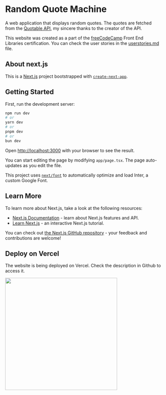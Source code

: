# Random Quote Machine

A web application that displays random quotes. The quotes are fetched from the [Quotable API](https://github.com/lukePeavey/quotable), my sincere thanks to the creator of the API.

This website was created as a part of the [freeCodeCamp](https://www.freecodecamp.org/) Front End Libraries certification. You can check the user stories in the [userstories.md](./userstories.md) file.

## About next.js

This is a [Next.js](https://nextjs.org/) project bootstrapped with [`create-next-app`](https://github.com/vercel/next.js/tree/canary/packages/create-next-app).

## Getting Started

First, run the development server:

```bash
npm run dev
# or
yarn dev
# or
pnpm dev
# or
bun dev
```

Open [http://localhost:3000](http://localhost:3000) with your browser to see the result.

You can start editing the page by modifying `app/page.tsx`. The page auto-updates as you edit the file.

This project uses [`next/font`](https://nextjs.org/docs/basic-features/font-optimization) to automatically optimize and load Inter, a custom Google Font.

## Learn More

To learn more about Next.js, take a look at the following resources:

- [Next.js Documentation](https://nextjs.org/docs) - learn about Next.js features and API.
- [Learn Next.js](https://nextjs.org/learn) - an interactive Next.js tutorial.

You can check out [the Next.js GitHub repository](https://github.com/vercel/next.js/) - your feedback and contributions are welcome!

## Deploy on Vercel

The website is being deployed on Vercel. Check the description in Github to access it.

<img src="https://cdn.donmai.us/sample/18/55/__hakurei_reimu_and_kochiya_sanae_touhou_drawn_by_suenari_peace__sample-18553ddf65870fdd7637c1e020e775df.jpg" width="360px">

